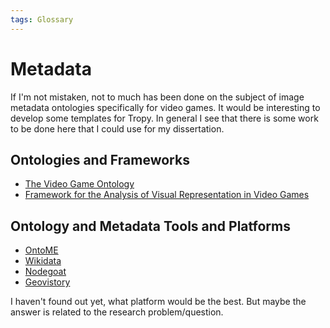 ```yaml
---
tags: Glossary
---
```

# Metadata
If I'm not mistaken, not to much has been done on the subject of image metadata ontologies specifically for video games. It would be interesting to develop some templates for Tropy. In general I see that there is some work to be done here that I could use for my dissertation.

## Ontologies and Frameworks
- [The Video Game Ontology](http://vocab.linkeddata.es/vgo/)
- [Framework for the Analysis of Visual Representation in Video Games](https://www.ludov.ca/index.php/en/observation/graphical-technologies/game-favr)

## Ontology and Metadata Tools and Platforms
- [OntoME](https://ontome.net/)
- [Wikidata](https://www.wikidata.org/wiki/Wikidata:Main_Page)
- [Nodegoat](https://nodegoat.net/)
- [Geovistory](https://www.geovistory.org/)

I haven't found out yet, what platform would be the best. But maybe the answer is related to the research problem/question.